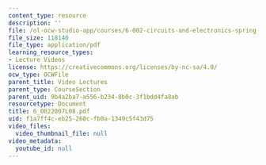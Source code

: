 ```yaml
---
content_type: resource
description: ''
file: /ol-ocw-studio-app/courses/6-002-circuits-and-electronics-spring-2007/f1a7ff4ceb25260cfb0a1349c5f43d75_6_0022007L08.pdf
file_size: 118140
file_type: application/pdf
learning_resource_types:
- Lecture Videos
license: https://creativecommons.org/licenses/by-nc-sa/4.0/
ocw_type: OCWFile
parent_title: Video Lectures
parent_type: CourseSection
parent_uid: 9b4a2ba7-a556-b234-8b0c-3f1bdd4fa8ab
resourcetype: Document
title: 6_0022007L08.pdf
uid: f1a7ff4c-eb25-260c-fb0a-1349c5f43d75
video_files:
  video_thumbnail_file: null
video_metadata:
  youtube_id: null
---
```


